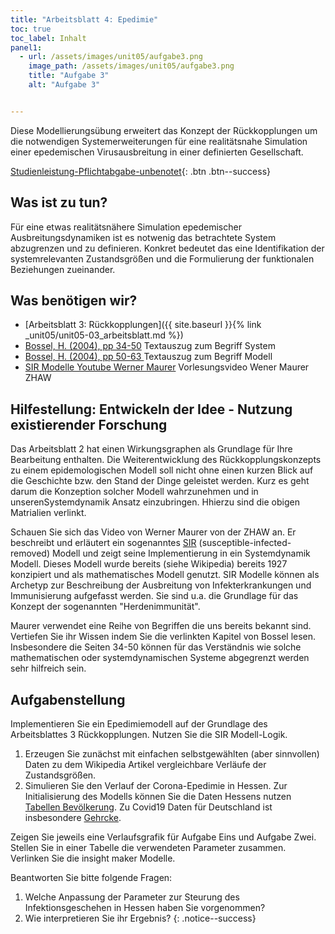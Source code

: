 ```yaml
---
title: "Arbeitsblatt 4: Epedimie"
toc: true
toc_label: Inhalt
panel1:  
  - url: /assets/images/unit05/aufgabe3.png
    image_path: /assets/images/unit05/aufgabe3.png
    title: "Aufgabe 3"
    alt: "Aufgabe 3"


---
```



Diese Modellierungsübung erweitert das Konzept der Rückkopplungen um die notwendigen Systemerweiterungen für eine realitätsnahe Simulation einer epedemischen Virusausbreitung in einer definierten Gesellschaft.

[Studienleistung-Pflichtabgabe-unbenotet](){: .btn .btn--success}


<!--more-->




## Was ist zu tun?


Für eine etwas realitätsnähere Simulation epedemischer Ausbreitungsdynamiken ist es notwenig das betrachtete System abzugrenzen und zu definieren. Konkret bedeutet das eine Identifikation der systemrelevanten Zustandsgrößen und die Formulierung der funktionalen Beziehungen zueinander. 

## Was benötigen wir?

* [Arbeitsblatt 3: Rückkopplungen]({{ site.baseurl }}{% link _unit05/unit05-03_arbeitsblatt.md %}) 
* [Bossel, H. (2004), pp 34-50](https://ilias.uni-marburg.de/goto.php?target=file_2428005_download&client_id=UNIMR) Textauszug zum Begriff System
* [Bossel, H. (2004), pp 50-63 ](https://ilias.uni-marburg.de/goto.php?target=file_2428004_download&client_id=UNIMR) Textauszug zum Begriff Modell
* [SIR Modelle Youtube Werner Maurer](https://www.youtube.com/watch?v=z0oYcPS6VVc) Vorlesungsvideo Wener Maurer ZHAW



## Hilfestellung:  Entwickeln der Idee - Nutzung existierender Forschung

Das Arbeitsblatt 2 hat einen Wirkungsgraphen als Grundlage für Ihre Bearbeitung enthalten. Die Weiterentwicklung des Rückkopplungskonzepts zu einem epidemologischen Modell soll nicht ohne einen kurzen Blick auf die Geschichte bzw. den Stand der Dinge geleistet werden. Kurz es geht darum die Konzeption solcher Modell wahrzunehmen und in unserenSystemdynamik Ansatz einzubringen. Hhierzu sind die obigen Matrialien verlinkt. 

Schauen Sie sich das Video von Werner Maurer von der ZHAW an. Er beschreibt und erläutert ein sogenanntes [SIR](https://de.wikipedia.org/wiki/SIR-Modell) (susceptible-infected-removed) Modell und zeigt seine Implementierung in ein Systemdynamik Modell. Dieses Modell wurde bereits (siehe Wikipedia) bereits 1927 konzipiert und als mathematisches Modell genutzt. SIR Modelle können als Archetyp zur Beschreibung der Ausbreitung von Infekterkrankungen und Immunisierung aufgefasst werden. Sie sind u.a. die Grundlage für das Konzept der sogenannten "Herdenimmunität". 

Maurer verwendet eine Reihe von Begriffen die uns bereits bekannt sind. Vertiefen Sie ihr Wissen indem Sie die verlinkten Kapitel von Bossel lesen. Insbesondere die Seiten 34-50 können für das Verständnis wie solche mathematischen oder systemdynamischen Systeme abgegrenzt werden sehr hilfreich sein.

## Aufgabenstellung

Implementieren Sie ein Epedimiemodell auf der Grundlage des Arbeitsblattes 3 Rückkopplungen. Nutzen Sie die SIR Modell-Logik.

1. Erzeugen Sie zunächst mit einfachen selbstgewählten (aber sinnvollen) Daten zu dem Wikipedia Artikel vergleichbare Verläufe der Zustandsgrößen.
2. Simulieren Sie den Verlauf der Corona-Epedimie in Hessen. Zur Initialisierung des Modells können Sie die Daten Hessens nutzen [Tabellen Bevölkerung](https://statistik.hessen.de/zahlen-fakten/bevoelkerung-gebiet-haushalte-familien/bevoelkerung/tabellen). Zu Covid19 Daten für Deutschland ist insbesondere [Gehrcke](https://github.com/jgehrcke/covid-19-germany-gae).

Zeigen Sie jeweils eine Verlaufsgrafik für Aufgabe Eins und Aufgabe Zwei. Stellen Sie in einer Tabelle die verwendeten Parameter zusammen. Verlinken Sie die insight maker Modelle.

Beantworten Sie bitte folgende Fragen:
1. Welche Anpassung der Parameter zur Steurung des Infektionsgeschehen in Hessen haben Sie vorgenommen?
1. Wie interpretieren Sie ihr Ergebnis?
{: .notice--success}
